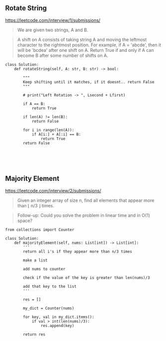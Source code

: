 
## Rotate String 

https://leetcode.com/interview/1/submissions/

> We are given two strings, A and B.

> A shift on A consists of taking string A and moving the leftmost character to the rightmost position.
> For example, if A = 'abcde', then it will be 'bcdea' after one shift on A. Return True if and only if A can become B after some number of shifts on A.

```
class Solution:
    def rotateString(self, A: str, B: str) -> bool:
        
        """
        Keep shifting until it matches, if it doesnt.. return False
        """
        
        # print("Left Rotation -> ", Lsecond + Lfirst)
        
        if A == B:
            return True
        
        if len(A) != len(B):
            return False
        
        for i in range(len(A)):
            if A[i:] + A[:i] == B:
                return True
        return False
```
<br />
<br />
<br />

## Majority Element

https://leetcode.com/interview/2/submissions/

> Given an integer array of size n, find all elements that appear more than ⌊ n/3 ⌋ times.

> Follow-up: Could you solve the problem in linear time and in O(1) space?

```
from collections import Counter

class Solution:
    def majorityElement(self, nums: List[int]) -> List[int]:
        '''
        return all i's if they appear more than n/3 times
        
        make a list
        
        add nums to counter
        
        check if the value of the key is greater than len(nums)/3
        
        add that key to the list
        '''
        
        res = []
        
        my_dict = Counter(nums)
        
        for key, val in my_dict.items():
            if val > int(len(nums)/3):
                res.append(key)
            
        return res
```
